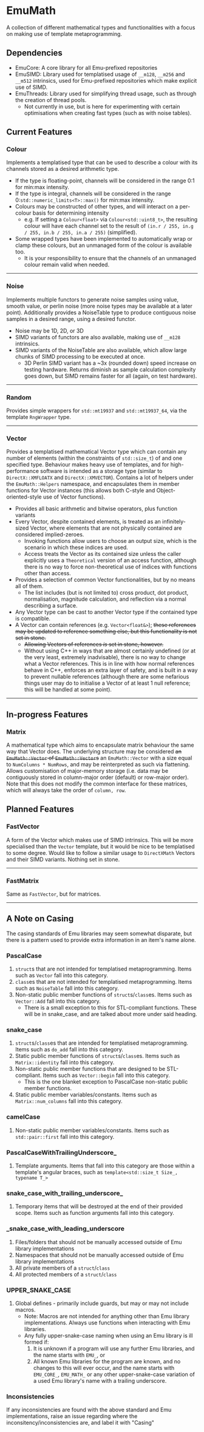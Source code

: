 # EmuMath
A collection of different mathematical types and functionalities with a focus on making use of template metaprogramming.

## Dependencies
- EmuCore: A core library for all Emu-prefixed repositories
- EmuSIMD: Library used for templatised usage of `__m128`, `__m256` and `__m512` intrinsics, used for Emu-prefixed repositories which make explicit use of SIMD.
- EmuThreads: Library used for simplifying thread usage, such as through the creation of thread pools.
   - Not currently in use, but is here for experimenting with certain optimisations when creating fast types (such as with noise tables).

## Current Features
### Colour
Implements a templatised type that can be used to describe a colour with its channels stored as a desired arithmetic type.
   - If the type is floating-point, channels will be considered in the range 0:1 for min:max intensity.
   - If the type is integral, channels will be considered in the range 0:`std::numeric_limits<T>::max()` for min:max intensity.
   - Colours may be constructed of other types, and will interact on a per-colour basis for determining intensity
      - e.g. If setting a `Colour<float>` via `Colour<std::uint8_t>`, the resulting colour will have each channel set to the result of `(in.r / 255, in.g / 255, in.b / 255, in.a / 255)` (simplified).
   - Some wrapped types have been implemented to automatically wrap or clamp these colours, but an unmanaged form of the colour is available too.
      - It is your responsibility to ensure that the channels of an unmanaged colour remain valid when needed.

---

### Noise
Implements multiple functors to generate noise samples using value, smooth value, or perlin noise (more noise types may be available at a later point).
Additionally provides a NoiseTable type to produce contiguous noise samples in a desired range, using a desired functor.
   - Noise may be 1D, 2D, or 3D
   - SIMD variants of functors are also available, making use of `__m128` intrinsics.
   - SIMD variants of the NoiseTable are also available, which allow large chunks of SIMD processing to be executed at once.
      - 3D Perlin SIMD variant has a ~3x (rounded down) speed increase on testing hardware. Returns diminish as sample calculation complexity goes down, but SIMD remains faster for all (again, on test hardware).

---

### Random
Provides simple wrappers for `std::mt19937` and `std::mt19937_64`, via the template `RngWrapper` type.

---

### Vector
Provides a templatised mathematical Vector type which can contain any number of elements (within the constraints of `std::size_t`) of and one specified type.
Behaviour makes heavy use of templates, and for high-performance software is intended as a storage type (similar to `DirectX::XMFLOATX` and `DirectX::XMVECTOR`).
Contains a lot of helpers under the `EmuMath::Helpers` namespace, and encapsulates them in member functions for Vector instances (this allows both C-style and Object-oriented-style use of Vector functions).
   - Provides all basic arithmetic and bitwise operators, plus function variants
   - Every Vector, despite contained elements, is treated as an infinitely-sized Vector, where elements that are not physically contained are considered implied-zeroes.
      - Invoking functions allow users to choose an output size, which is the scenario in which these indices are used.
      - Access treats the Vector as its contained size unless the caller explicitly uses a `Theoretical` version of an access function, although there is no way to force non-theoretical use of indices with functions other than access.
   - Provides a selection of common Vector functionalities, but by no means all of them.
      - The list includes (but is not limited to) cross product, dot product, normalisation, magnitude calculation, and reflection via a normal describing a surface.
   - Any Vector type can be cast to another Vector type if the contained type is compatible.
   - A Vector can contain references (e.g. `Vector<float&>`); ~~these references may be updated to reference something else, but this functionality is not set in stone.~~
      - ~~Allowing Vectors of references *is* set in stone, however.~~
      - Without using C++ in ways that are almost certainly undefined (or at the very least, extremely inadvisable), there is no way to change what a Vector references. This is in line with how normal references behave in C++, enforces an extra layer of safety, and is built in a way to prevent nullable references (although there are some nefarious things user may do to initialise a Vector of at least 1 null reference; this will be handled at some point).

---

## In-progress Features
### Matrix
A mathematical type which aims to encapsulate matrix behaviour the same way that Vector does. The underlying structure may be considered ~~an `EmuMath::Vector` of `EmuMath::Vector`s~~ an `EmuMath::Vector` with a size equal to `NumColumns * NumRows`, and may be reinterpreted as such via flattening. Allows customisation of major-memory storage (i.e. data may be contiguously stored in column-major order (default) or row-major order). Note that this does not modify the common interface for these matrices, which will always take the order of `column, row`.

## Planned Features
### FastVector
A form of the Vector which makes use of SIMD intrinsics. This will be more specialised than the `Vector` template, but it would be nice to be templatised to some degree.
Would like to follow a similar usage to `DirectXMath` Vectors and their SIMD variants.
Nothing set in stone.

---

### FastMatrix
Same as `FastVector`, but for matrices.

---

## A Note on Casing
The casing standards of Emu libraries may seem somewhat disparate, but there is a pattern used to provide extra information in an item's name alone.

### PascalCase
1. `struct`s that are not intended for templatised metaprogramming. Items such as `Vector` fall into this category.
2. `class`es that are not intended for templatised metaprogramming. Items such as `NoiseTable` fall into this category.
3. Non-static public member functions of `struct`s/`class`es. Items such as `Vector::Add` fall into this category.
   - There is a small exception to this for STL-compliant functions. These will be in snake_case, and are talked about more under said heading.

### snake_case
1. `struct`s/`class`es that are intended for templatised metaprogramming. Items such as `do_add` fall into this category.
2. Static public member functions of `struct`s/`class`es. Items such as `Matrix::identity` fall into this category.
3. Non-static public member functions that are designed to be STL-compliant. Items such as `Vector::begin` fall into this category.
   - This is the one blanket exception to PascalCase non-static public member functions.
4. Static public member variables/constants. Items such as `Matrix::num_columns` fall into this category.

### camelCase
1. Non-static public member variables/constants. Items such as `std::pair::first` fall into this category.

### PascalCaseWithTrailingUnderscore_
1. Template arguments. Items that fall into this category are those within a template's angular braces, such as `template<std::size_t Size_, typename T_>`

### snake_case_with_trailing_underscore_
1. Temporary items that will be destroyed at the end of their provided scope. Items such as function arguments fall into this category.

### \_snake_case_with_leading_underscore
1. Files/folders that should not be manually accessed outside of Emu library implementations
2. Namespaces that should not be manually accessed outside of Emu library implementations
3. All private members of a `struct`/`class`
4. All protected members of a `struct`/`class`

### UPPER_SNAKE_CASE
1. Global defines - primarily include guards, but may or may not include macros.
   - Note: Macros are not intended for anything other than Emu library implementations. Always use functions when interacting with Emu libraries.
   - Any fully upper-snake-case naming when using an Emu library is ill formed if:
      1. It is unknown if a program will use any further Emu libraries, and the name starts with `EMU_`, or
      2. All known Emu libraries for the program are known, and no changes to this will ever occur, and the name starts with `EMU_CORE_`, `EMU_MATH_` or any other upper-snake-case variation of a used Emu library's name with a trailing underscore.

### Inconsistencies
If any inconsistencies are found with the above standard and Emu implementations, raise an issue regarding where the inconsitency/inconsistencies are, and label it with "Casing"
